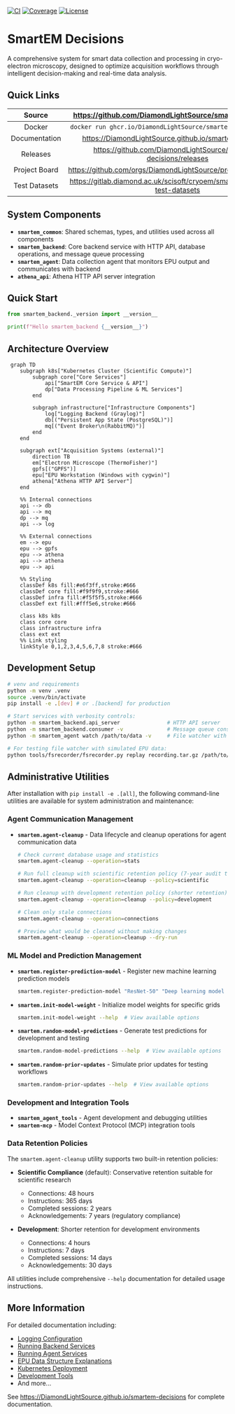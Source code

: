 [![CI](https://github.com/DiamondLightSource/smartem-decisions/actions/workflows/ci.yml/badge.svg)](
https://github.com/DiamondLightSource/smartem-decisions/actions/workflows/ci.yml)
[![Coverage](https://codecov.io/gh/DiamondLightSource/smartem-decisions/branch/main/graph/badge.svg)](
https://codecov.io/gh/DiamondLightSource/smartem-decisions)
[![License](https://img.shields.io/badge/License-Apache%202.0-blue.svg)](https://opensource.org/licenses/Apache-2.0)

# SmartEM Decisions

A comprehensive system for smart data collection and processing in cryo-electron microscopy, designed to optimize
acquisition workflows through intelligent decision-making and real-time data analysis.

## Quick Links

Source          | <https://github.com/DiamondLightSource/smartem-decisions>
:---:           | :---:
Docker          | `docker run ghcr.io/DiamondLightSource/smartem-backend:latest`
Documentation   | <https://DiamondLightSource.github.io/smartem-decisions>
Releases        | <https://github.com/DiamondLightSource/smartem-decisions/releases>
Project Board   | <https://github.com/orgs/DiamondLightSource/projects/33/views/1>
Test Datasets   | <https://gitlab.diamond.ac.uk/scisoft/cryoem/smartem-decisions-test-datasets>

## System Components

- **`smartem_common`**: Shared schemas, types, and utilities used across all components
- **`smartem_backend`**: Core backend service with HTTP API, database operations, and message queue processing
- **`smartem_agent`**: Data collection agent that monitors EPU output and communicates with backend
- **`athena_api`**: Athena HTTP API server integration

## Quick Start

```python
from smartem_backend._version import __version__

print(f"Hello smartem_backend {__version__}")
```

## Architecture Overview

```mermaid
 graph TD
    subgraph k8s["Kubernetes Cluster (Scientific Compute)"]
        subgraph core["Core Services"]
            api["SmartEM Core Service & API"]
            dp["Data Processing Pipeline & ML Services"]
        end

        subgraph infrastructure["Infrastructure Components"]
            log["Logging Backend (Graylog)"]
            db[("Persistent App State (PostgreSQL)")]
            mq[("Event Broker\n(RabbitMQ)")]
        end
    end

    subgraph ext["Acquisition Systems (external)"]
        direction TB
        em["Electron Microscope (ThermoFisher)"]
        gpfs[("GPFS")]
        epu["EPU Workstation (Windows with cygwin)"]
        athena["Athena HTTP API Server"]
    end

    %% Internal connections
    api --> db
    api --> mq
    dp --> mq
    api --> log

    %% External connections
    em --> epu
    epu --> gpfs
    epu --> athena
    api --> athena
    epu --> api

    %% Styling
    classDef k8s fill:#e6f3ff,stroke:#666
    classDef core fill:#f9f9f9,stroke:#666
    classDef infra fill:#f5f5f5,stroke:#666
    classDef ext fill:#fff5e6,stroke:#666

    class k8s k8s
    class core core
    class infrastructure infra
    class ext ext
    %% Link styling
    linkStyle 0,1,2,3,4,5,6,7,8 stroke:#666
```

## Development Setup

```bash
# venv and requirements
python -m venv .venv
source .venv/bin/activate
pip install -e .[dev] # or .[backend] for production

# Start services with verbosity controls:
python -m smartem_backend.api_server               # HTTP API server
python -m smartem_backend.consumer -v              # Message queue consumer with INFO logging
python -m smartem_agent watch /path/to/data -v     # File watcher with INFO logging

# For testing file watcher with simulated EPU data:
python tools/fsrecorder/fsrecorder.py replay recording.tar.gz /path/to/data --fast
```

## Administrative Utilities

After installation with `pip install -e .[all]`, the following command-line utilities are available for system administration and maintenance:

### Agent Communication Management

- **`smartem.agent-cleanup`** - Data lifecycle and cleanup operations for agent communication data
  ```bash
  # Check current database usage and statistics
  smartem.agent-cleanup --operation=stats
  
  # Run full cleanup with scientific retention policy (7-year audit trail)
  smartem.agent-cleanup --operation=cleanup --policy=scientific
  
  # Run cleanup with development retention policy (shorter retention)
  smartem.agent-cleanup --operation=cleanup --policy=development
  
  # Clean only stale connections
  smartem.agent-cleanup --operation=connections
  
  # Preview what would be cleaned without making changes
  smartem.agent-cleanup --operation=cleanup --dry-run
  ```

### ML Model and Prediction Management

- **`smartem.register-prediction-model`** - Register new machine learning prediction models
  ```bash
  smartem.register-prediction-model "ResNet-50" "Deep learning model for cryo-EM image quality assessment"
  ```

- **`smartem.init-model-weight`** - Initialize model weights for specific grids
  ```bash
  smartem.init-model-weight --help  # View available options
  ```

- **`smartem.random-model-predictions`** - Generate test predictions for development and testing
  ```bash
  smartem.random-model-predictions --help  # View available options
  ```

- **`smartem.random-prior-updates`** - Simulate prior updates for testing workflows
  ```bash
  smartem.random-prior-updates --help  # View available options
  ```

### Development and Integration Tools

- **`smartem_agent_tools`** - Agent development and debugging utilities
- **`smartem-mcp`** - Model Context Protocol (MCP) integration tools

### Data Retention Policies

The `smartem.agent-cleanup` utility supports two built-in retention policies:

- **Scientific Compliance** (default): Conservative retention suitable for scientific research
  - Connections: 48 hours
  - Instructions: 365 days  
  - Completed sessions: 2 years
  - Acknowledgements: 7 years (regulatory compliance)

- **Development**: Shorter retention for development environments
  - Connections: 4 hours
  - Instructions: 7 days
  - Completed sessions: 14 days
  - Acknowledgements: 30 days

All utilities include comprehensive `--help` documentation for detailed usage instructions.

## More Information

For detailed documentation including:

- [Logging Configuration](docs/how-to/configure-logging.md)
- [Running Backend Services](docs/how-to/run-backend.md)
- [Running Agent Services](docs/how-to/run-agent.md)
- [EPU Data Structure Explanations](docs/explanations/epu-data-structures.md)
- [Kubernetes Deployment](docs/how-to/deploy-kubernetes.md)
- [Development Tools](docs/how-to/development-tools.md)
- And more...

See https://DiamondLightSource.github.io/smartem-decisions for complete documentation.
